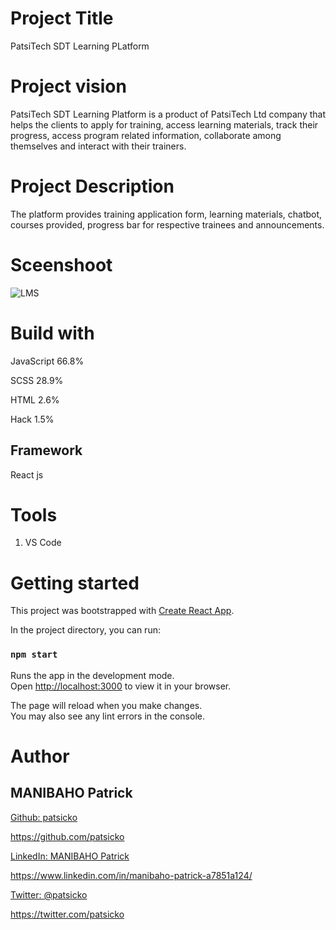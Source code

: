 
# Project Title
PatsiTech SDT Learning PLatform
# Project vision
PatsiTech SDT  Learning Platform is a product of PatsiTech Ltd company that helps the clients to apply for training, access learning materials, track their progress, access program related information,  collaborate among themselves and interact with their trainers. 

# Project Description
The platform provides training application form,  learning materials, chatbot, courses provided, progress bar for respective trainees and announcements.
# Sceenshoot

![LMS](https://user-images.githubusercontent.com/63926982/191151659-a2f8d573-3b7f-45c8-9bd6-8d8bced0d4bf.png)

# Build with

JavaScript
66.8%
 
SCSS
28.9%
 
HTML
2.6%
 
Hack
1.5%

## Framework

React js

# Tools
1. VS Code
 
 # Getting started
 
This project was bootstrapped with [Create React App](https://github.com/facebook/create-react-app).

In the project directory, you can run:

### `npm start`

Runs the app in the development mode.\
Open [http://localhost:3000](http://localhost:3000) to view it in your browser.

The page will reload when you make changes.\
You may also see any lint errors in the console.

# Author
## MANIBAHO Patrick
[Github: patsicko](https://github.com/patsicko) 

<https://github.com/patsicko>

[LinkedIn: MANIBAHO Patrick](https://www.linkedin.com/in/manibaho-patrick-a7851a124/)

<https://www.linkedin.com/in/manibaho-patrick-a7851a124/>

[Twitter: @patsicko](https://twitter.com/patsicko)

<https://twitter.com/patsicko>


